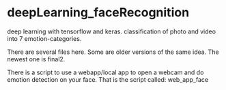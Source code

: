 # deepLearning_faceRecognition
deep learning with tensorflow and keras. classification of photo and video into 7 emotion-categories.


There are several files here. Some are older versions of the same idea. 
The newest one is final2.

There is a script to use a webapp/local app to open a webcam and do emotion detection on your face. That is the script called: web_app_face


